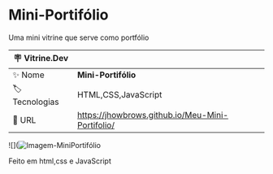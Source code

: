 # Mini-Portifólio

Uma mini vitrine que serve como portfólio

| :placard: Vitrine.Dev |     |
| -------------  | --- |
| :sparkles: Nome        | **Mini-Portifólio**
| :label: Tecnologias | HTML,CSS,JavaScript
| :rocket: URL         | https://jhowbrows.github.io/Meu-Mini-Portifolio/


<!-- Inserir imagem com a #vitrinedev ao final do link -->
![](![Imagem-MiniPortifólio](https://user-images.githubusercontent.com/110122611/197843226-59cd8e30-fec5-4b4e-a9ff-6f1f74821e95.jpeg#vitrinedev)

Feito em html,css e JavaScript

